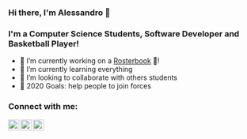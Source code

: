 ### Hi there, I'm Alessandro 👋

### I'm a Computer Science Students, Software Developer and Basketball Player!

- 🔭 I’m currently working on a [Rosterbook][rosterbook] 🏀!
- 🌱 I’m currently learning everything
- 👯 I’m looking to collaborate with others students
- 🥅 2020 Goals: help people to join forces

### Connect with me:

[<img align="left" alt="codeSTACKr | Twitter" width="22px" src="https://cdn.jsdelivr.net/npm/simple-icons@v3/icons/twitter.svg" />][twitter]
[<img align="left" alt="codeSTACKr | LinkedIn" width="22px" src="https://cdn.jsdelivr.net/npm/simple-icons@v3/icons/linkedin.svg" />][linkedin]
[<img align="left" alt="codeSTACKr | Instagram" width="22px" src="https://cdn.jsdelivr.net/npm/simple-icons@v3/icons/instagram.svg" />][instagram]

<br />

[twitter]: https://twitter.com/AlleCavallotti
[instagram]: https://instagram.com/scavalleroo
[linkedin]: https://linkedin.com/in/alessandro-cavallotti-157257145
[rosterbook]: https://rosterbook.it
